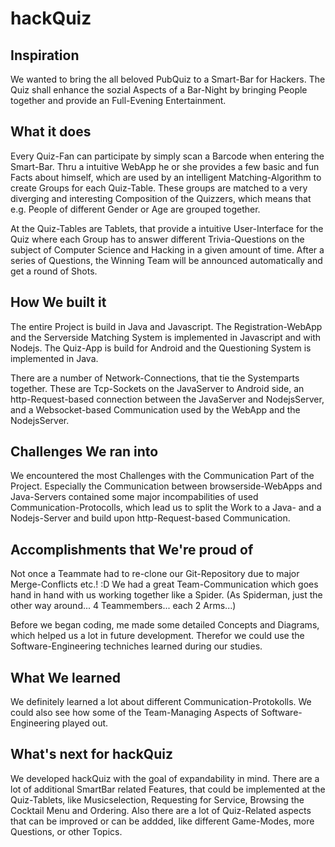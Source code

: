# hackQuiz

## Inspiration

We wanted to bring the all beloved PubQuiz to a Smart-Bar for Hackers. The Quiz shall enhance the sozial Aspects of a Bar-Night by bringing People together and provide an Full-Evening Entertainment.

## What it does

Every Quiz-Fan can participate by simply scan a Barcode when entering the Smart-Bar. Thru a intuitive WebApp he or she provides a few basic and fun Facts about himself, which are used by an intelligent Matching-Algorithm to create Groups for each Quiz-Table. These groups are matched to a very diverging and interesting Composition of the Quizzers, which means that e.g. People of different Gender or Age are grouped together.

At the Quiz-Tables are Tablets, that provide a intuitive User-Interface for the Quiz where each Group has to answer different Trivia-Questions on the subject of Computer Science and Hacking in a given amount of time.
After a series of Questions, the Winning Team will be announced automatically and get a round of Shots.

## How We built it

The entire Project is build in Java and Javascript.
The Registration-WebApp and the Serverside Matching System is implemented in Javascript and with Nodejs.
The Quiz-App is build for Android and the Questioning System is implemented in Java.

There are a number of Network-Connections, that tie the Systemparts together. These are Tcp-Sockets on the JavaServer to Android side, an http-Request-based connection between the JavaServer and NodejsServer, and a Websocket-based Communication used by the WebApp and the NodejsServer.

## Challenges We ran into

We encountered the most Challenges with the Communication Part of the Project. Especially the Communication between browserside-WebApps and Java-Servers contained some major incompabilities of used Communication-Protocolls, which lead us to split the Work to a Java- and a Nodejs-Server and build upon http-Request-based Communication.

## Accomplishments that We're proud of

Not once a Teammate had to re-clone our Git-Repository due to major Merge-Conflicts etc.! :D
We had a great Team-Communication which goes hand in hand with us working together like a Spider.
(As Spiderman, just the other way around... 4 Teammembers... each 2 Arms...)

Before we began coding, me made some detailed Concepts and Diagrams, which helped us a lot in future development. Therefor we could use the Software-Engineering techniches learned during our studies.

## What We learned

We definitely learned a lot about different Communication-Protokolls.
We could also see how some of the Team-Managing Aspects of Software-Engineering played out.

## What's next for hackQuiz

We developed hackQuiz with the goal of expandability in mind. There are a lot of additional SmartBar related Features, that could be implemented at the Quiz-Tablets, like Musicselection, Requesting for Service, Browsing the Cocktail Menu and Ordering.
Also there are a lot of Quiz-Related aspects that can be improved or can be addded, like different Game-Modes, more Questions, or other Topics.
